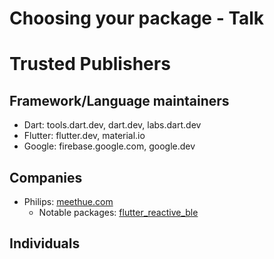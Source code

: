 # Choosing your package - Talk

# Trusted Publishers

## Framework/Language maintainers

* Dart: tools.dart.dev, dart.dev, labs.dart.dev
* Flutter: flutter.dev, material.io
* Google: firebase.google.com, google.dev

## Companies

* Philips: [meethue.com](https://pub.dev/publishers/meethue.com/packages)
    * Notable packages: [flutter_reactive_ble](https://pub.dev/packages/flutter_reactive_ble)

## Individuals